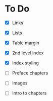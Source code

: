 # To Do

- [x] Links
- [x] Lists
- [x] Table margin
- [x] 2nd level index
- [x] Index styling
- [ ] Preface chapters
- [ ] Images
- [ ] Intro to chapters


